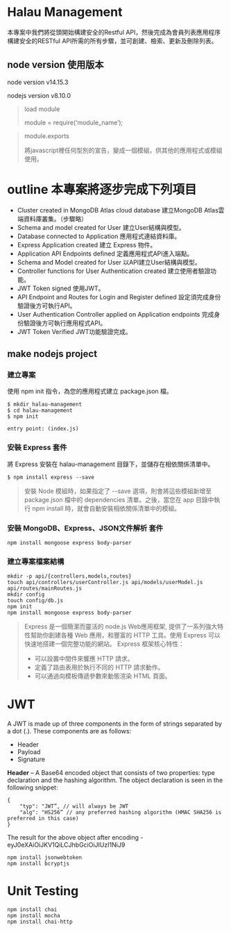 # Halau Management
本專案中我們將從頭開始構建安全的Restful API，然後完成為會員列表應用程序構建安全的RESTful API所需的所有步驟，並可創建、檢索、更新及刪除列表。

## node version 使用版本
node version v14.15.3

nodejs version v8.10.0


> load module
> 
> module = require(‘module_name’);

> module.exports
> 
> 將javascript裡任何型別的宣告，變成一個模組，供其他的應用程式或模組使用。


# outline 本專案將逐步完成下列項目
- Cluster created in MongoDB Atlas cloud database 建立MongoDB Atlas雲端資料庫叢集。（步驟略）
- Schema and model created for User 建立User結構與模型。
- Database connected to Application 應用程式連結資料庫。
- Express Application created 建立 Express 物件。
- Application API Endpoints defined 定義應用程式API進入端點。
- Schema and Model created for User 以API建立User結構與模型。
- Controller functions for User Authentication created 建立使用者驗證功能。
- JWT Token signed 使用JWT。
- API Endpoint and Routes for Login and Register defined 設定須完成身份驗證後方可執行API。
- User Authentication Controller applied on Application endpoints 完成身份驗證後方可執行應用程式API。
- JWT Token Verified JWT功能驗證完成。


## make nodejs project
### 建立專案
使用 npm init 指令，為您的應用程式建立 package.json 檔。
```
$ mkdir halau-management
$ cd halau-management
$ npm init

entry point: (index.js)
```
### 安裝 Express 套件
將 Express 安裝在 halau-management 目錄下，並儲存在相依關係清單中。
```
$ npm install express --save
```

> 安裝 Node 模組時，如果指定了 --save 選項，則會將這些模組新增至 package.json 檔中的 dependencies 清單。之後，當您在 app 目錄中執行 npm install 時，就會自動安裝相依關係清單中的模組。

### 安裝 MongoDB、Express、JSON文件解析 套件
```
npm install mongoose express body-parser
```

### 建立專案檔案結構
```
mkdir -p api/{controllers,models,routes}
touch api/controllers/userController.js api/models/userModel.js api/routes/mainRoutes.js
mkdir config
touch config/db.js
npm init
npm install mongoose express body-parser

```
> Express 是一個簡潔而靈活的 node.js Web應用框架, 提供了一系列強大特性幫助你創建各種 Web 應用，和豐富的 HTTP 工具。使用 Express 可以快速地搭建一個完整功能的網站。
> Express 框架核心特性：
> - 可以設置中間件來響應 HTTP 請求。
> - 定義了路由表用於執行不同的 HTTP 請求動作。
> - 可以通過向模板傳遞參數來動態渲染 HTML 頁面。


# JWT
A JWT is made up of three components in the form of strings separated by a dot (.). These components are as follows:

* Header
* Payload
* Signature

**Header** – A Base64 encoded object that consists of two properties: type declaration and the hashing algorithm. The object declaration is seen in the following snippet:

```
{
    "typ": "JWT”, // will always be JWT
    "alg": "HS256” // any preferred hashing algorithm (HMAC SHA256 is preferred in this case)
}
```
The result for the above object after encoding - eyJ0eXAiOiJKV1QiLCJhbGciOiJIUzI1NiJ9






```
npm install jsonwebtoken
npm install bcryptjs

```

# Unit Testing
```
npm install chai
npm install mocha
npm install chai-http
```




